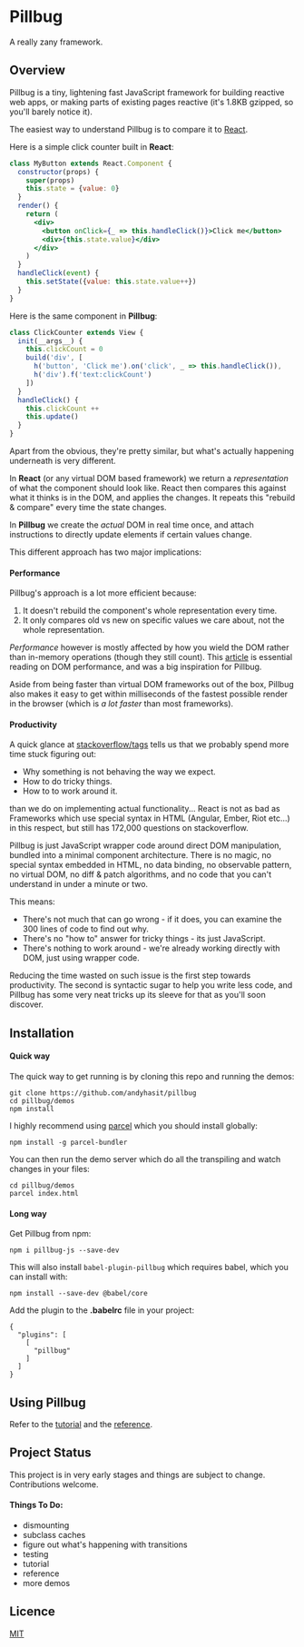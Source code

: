 # Pillbug

A really zany framework.

## Overview

Pillbug is a tiny, lightening fast JavaScript framework for building reactive web apps, or making parts of existing pages reactive (it's 1.8KB gzipped, so you'll barely notice it).

The easiest way to understand Pillbug is to compare it to [React](https://reactjs.org/). 

Here is a simple click counter built in **React**:

```jsx
class MyButton extends React.Component {
  constructor(props) {
    super(props)
    this.state = {value: 0}
  }
  render() {
    return (
      <div>
        <button onClick={_ => this.handleClick()}>Click me</button>
        <div>{this.state.value}</div>
      </div>
    )
  }
  handleClick(event) {
    this.setState({value: this.state.value++})
  }
}
```

Here is the same component in **Pillbug**:

```javascript
class ClickCounter extends View {
  init(__args__) {
    this.clickCount = 0
    build('div', [
      h('button', 'Click me').on('click', _ => this.handleClick()),
      h('div').f('text:clickCount')
    ])
  }
  handleClick() {
    this.clickCount ++
    this.update()
  }
}
```

Apart from the obvious, they're pretty similar, but what's actually happening underneath is very different.

In **React** (or any virtual DOM based framework) we return a *representation* of what the component should look like. React then compares this against what it thinks is in the DOM, and applies the changes. It repeats this "rebuild & compare" every time the state changes.

In **Pillbug** we create the *actual* DOM in real time once, and attach instructions to directly update elements if certain values change.

This different approach has two major implications:

#### Performance

Pillbug's approach is a lot more efficient because:

1. It doesn't rebuild the component's whole representation every time.
2. It only compares old vs new on specific values we care about, not the whole representation.

*Performance* however is mostly affected by how you wield the DOM rather than in-memory operations (though they still count). This [article](https://codeburst.io/taming-huge-collections-of-dom-nodes-bebafdba332) is essential reading on DOM performance, and was a big inspiration for Pillbug.

Aside from being faster than virtual DOM frameworks out of the box, Pillbug also makes it easy to get within milliseconds of the fastest possible render in the browser (which is *a lot faster* than most frameworks).

#### Productivity

A quick glance at [stackoverflow/tags](https://stackoverflow.com/tags?) tells us that we probably spend more time stuck figuring out:

- Why something is not behaving the way we expect.
- How to do tricky things.
- How to to work around it.

than we do on implementing actual functionality... React is not as bad as Frameworks which use special syntax in HTML (Angular, Ember, Riot etc...) in this respect, but still has 172,000 questions on stackoverflow.

Pillbug is just JavaScript wrapper code around direct DOM manipulation, bundled into a minimal component architecture. There is no magic, no special syntax embedded in HTML, no data binding, no observable pattern, no virtual DOM, no diff & patch algorithms, and no code that you can't understand in under a minute or two.

This means:

- There's not much that can go wrong - if it does, you can examine the 300 lines of code to find out why.
- There's no "how to" answer for tricky things - its just JavaScript.
- There's nothing to work around - we're already working directly with DOM, just using wrapper code.

Reducing the time wasted on such issue is the first step towards productivity. The second is syntactic sugar to help you write less code, and Pillbug has some very neat tricks up its sleeve for that as you'll soon discover.

## Installation

#### Quick way

The quick way to get running is by cloning this repo and running the demos:

```
git clone https://github.com/andyhasit/pillbug
cd pillbug/demos
npm install
```

I highly recommend using [parcel](https://parceljs.org/) which you should install globally:

```
npm install -g parcel-bundler
```

You can then run the demo server which do all the transpiling and watch changes in your files:

```
cd pillbug/demos
parcel index.html
```

#### Long way

Get Pillbug from npm:

```
npm i pillbug-js --save-dev
```

This will also install `babel-plugin-pillbug` which requires babel, which you can install with:

```
npm install --save-dev @babel/core
```

Add the plugin to the **.babelrc** file in your project:

```
{
  "plugins": [
    [
      "pillbug"
    ]
  ]
}
```

## Using Pillbug

Refer to the [tutorial](./Tutorial.md) and the [reference](./Reference.md).

## Project Status

This project is in very early stages and things are subject to change. Contributions welcome.

#### Things To Do:

 - dismounting 
 - subclass caches
 - figure out what's happening with transitions
 - testing
 - tutorial
 - reference
 - more demos


## Licence

[MIT](https://opensource.org/licenses/MIT)


